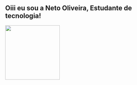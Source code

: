 ## Oiii eu sou a Neto Oliveira, Estudante de tecnologia!
<div >
  <a href="https://github.com/rafaballerini">
  <img height="175em" src="https://github-readme-stats.vercel.app/api?username=onetoliveira&show_icons=true&theme=dark&include_all_commits=true&count_private=true"/>
</div>

  
  ##
 
